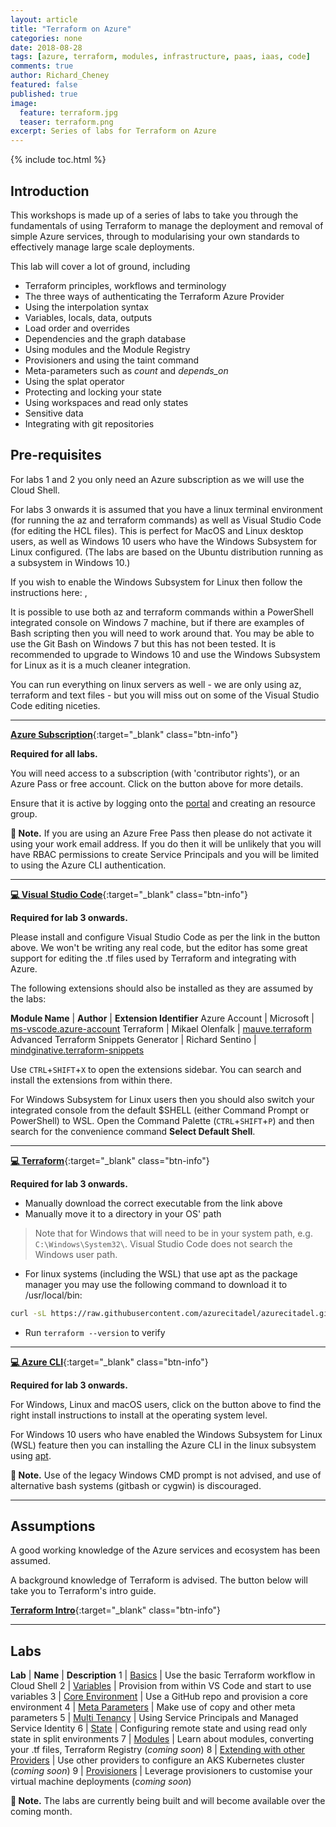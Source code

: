 ```yaml
---
layout: article
title: "Terraform on Azure"
categories: none
date: 2018-08-28
tags: [azure, terraform, modules, infrastructure, paas, iaas, code]
comments: true
author: Richard_Cheney
featured: false
published: true
image:
  feature: terraform.jpg
  teaser: terraform.png
excerpt: Series of labs for Terraform on Azure 
---
```


{% include toc.html %}

## Introduction

This workshops is made up of a series of labs to take you through the fundamentals of using Terraform to manage the deployment and removal of simple Azure services, through to modularising your own standards to effectively manage large scale deployments.

This lab will cover a lot of ground, including

* Terraform principles, workflows and terminology
* The three ways of authenticating the Terraform Azure Provider
* Using the interpolation syntax
* Variables, locals, data, outputs
* Load order and overrides
* Dependencies and the graph database
* Using modules and the Module Registry
* Provisioners and using the taint command
* Meta-parameters such as *count* and *depends_on*
* Using the splat operator
* Protecting and locking your state
* Using workspaces and read only states
* Sensitive data
* Integrating with git repositories

## Pre-requisites

For labs 1 and 2 you only need an Azure subscription as we will use the Cloud Shell.

For labs 3 onwards it is assumed that you have a linux terminal environment (for running the az and terraform commands) as well as Visual Studio Code (for editing the HCL files). This is perfect for MacOS and Linux desktop users, as well as Windows 10 users who have the Windows Subsystem for Linux configured. (The labs are based on the Ubuntu distribution running as a subsystem in Windows 10.)

If you wish to enable the Windows Subsystem for Linux then follow the instructions here: ,

It is possible to use both az and terraform commands within a PowerShell integrated console on Windows 7 machine, but if there are examples of Bash scripting then you will need to work around that.  You may be able to use the Git Bash on Windows 7 but this has not been tested.  It is recommended to upgrade to Windows 10 and use the Windows Subsystem for Linux as it is a much cleaner integration.

You can run everything on linux servers as well - we are only using az, terraform and text files - but you will miss out on some of the Visual Studio Code editing niceties.

----------

[**Azure Subscription**](/guides/subscription){:target="_blank" class="btn-info"}

**Required for all labs.**

You will need access to a subscription (with 'contributor rights'), or an Azure Pass or free account. Click on the button above for more details.

Ensure that it is active by logging onto the [portal](http://portal.azure.com) and creating an resource group.

**💬 Note.** If you are using an Azure Free Pass then please do not activate it using your work email address.  If you do then it will be unlikely that you will have RBAC permissions to create Service Principals and you will be limited to using the Azure CLI authentication.

----------

[**💻 Visual Studio Code**](/guides/vscode){:target="_blank" class="btn-info"}

**Required for lab 3 onwards.**

Please install and configure Visual Studio Code as per the link in the button above.  We won't be writing any real code, but the editor has some great support for editing the .tf files used by Terraform and integrating with Azure.

The following extensions should also be installed as they are assumed by the labs:

**Module Name** | **Author** | **Extension Identifier**
Azure Account | Microsoft | [ms-vscode.azure-account](https://marketplace.visualstudio.com/items?itemName=ms-vscode.azure-account)
Terraform | Mikael Olenfalk | [mauve.terraform](https://marketplace.visualstudio.com/items?itemName=mauve.terraform)
Advanced Terraform Snippets Generator | Richard Sentino | [mindginative.terraform-snippets](https://marketplace.visualstudio.com/items?itemName=mindginative.terraform-snippets)

Use `CTRL`+`SHIFT`+`X` to open the extensions sidebar.  You can search and install the extensions from within there.

For Windows Subsystem for Linux users then you should also switch your integrated console from the default $SHELL (either Command Prompt or PowerShell) to WSL. Open the Command Palette (`CTRL`+`SHIFT`+`P`) and then search for the convenience command **Select Default Shell**.

----------

[**💻 Terraform**](https://www.terraform.io/downloads.html){:target="_blank" class="btn-info"}

**Required for lab 3 onwards.**

* Manually download the correct executable from the link above
* Manually move it to a directory in your OS' path

> Note that for Windows that will need to be in your system path, e.g. `C:\Windows\System32\`. Visual Studio Code does not search the Windows user path.

* For linux systems (including the WSL) that use apt as the package manager you may use the following command to download it to /usr/local/bin:

```bash
curl -sL https://raw.githubusercontent.com/azurecitadel/azurecitadel.github.io/master/workshops/terraform/installLatestTerraform.sh | sudo -E bash -
```

* Run `terraform --version` to verify

----------

[**💻 Azure CLI**](https://aka.ms/GetTheAzureCli){:target="_blank" class="btn-info"}

**Required for lab 3 onwards.**

For Windows, Linux and macOS users, click on the button above to find the right install instructions to install at the operating system level.

For Windows 10 users who have enabled the Windows Subsystem for Linux (WSL) feature then you can installing the Azure CLI in the linux subsystem using [apt](https://docs.microsoft.com/en-us/cli/azure/install-azure-cli-apt?view=azure-cli-latest).

**💬 Note.** Use of the legacy Windows CMD prompt is not advised, and use of alternative bash systems (gitbash or cygwin) is discouraged.

----------

## Assumptions

A good working knowledge of the Azure services and ecosystem has been assumed.

A background knowledge of Terraform is advised. The button below will take you to Terraform's intro guide.

[**Terraform Intro**](https://aka.ms/terraform/intro){:target="_blank" class="btn-info"}

----------

## Labs

**Lab** | **Name** | **Description**
1 | [Basics](lab1) | Use the basic Terraform workflow in Cloud Shell
2 | [Variables](lab2) | Provision from within VS Code and start to use variables
3 | [Core Environment](lab3) | Use a GitHub repo and provision a core environment
4 | [Meta Parameters](lab4) | Make use of copy and other meta parameters
5 | [Multi Tenancy](lab5) | Using Service Principals and Managed Service Identity
6 | [State](lab6) | Configuring remote state and using read only state in split environments
7 | [Modules](lab7) | Learn about modules, converting your .tf files, Terraform Registry (_coming soon_)
8 | [Extending with other Providers](lab8) | Use other providers to configure an AKS Kubernetes cluster (_coming soon_)
9 | [Provisioners](lab9) | Leverage provisioners to customise your virtual machine deployments (_coming soon_)

**💬 Note.** The labs are currently being built and will become available over the coming month.